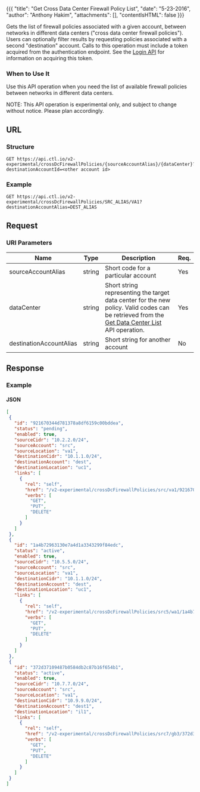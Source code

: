 {{{
  "title": "Get Cross Data Center Firewall Policy List",
  "date": "5-23-2016",
  "author": "Anthony Hakim",
  "attachments": [],
  "contentIsHTML": false
}}}

Gets the list of firewall policies associated with a given account, between networks in different data centers ("cross data center firewall policies"). Users can optionally filter results by requesting policies associated with a second "destination" account. Calls to this operation must include a token acquired from the authentication endpoint. See the [Login API](https://www.ctl.io/api-docs/v2/#authentication-login) for information on acquiring this token.

### When to Use It

Use this API operation when you need the list of available firewall policies between networks in different data centers.

  NOTE: This API operation is experimental only, and subject to change without notice. Please plan accordingly.

## URL

### Structure

    GET https://api.ctl.io/v2-experimental/crossDcFirewallPolicies/{sourceAccountAlias}/{dataCenter}?destinationAccountId=<other account id>

### Example

    GET https://api.ctl.io/v2-experimental/crossDcFirewallPolicies/SRC_ALIAS/VA1?destinationAccountAlias=DEST_ALIAS

## Request

### URI Parameters

| Name | Type | Description | Req. |
| --- | --- | --- | --- |
| sourceAccountAlias | string | Short code for a particular account | Yes |
| dataCenter | string | Short string representing the target data center for the new policy. Valid codes can be retrieved from the [Get Data Center List](https://www.ctl.io/api-docs/v2/#data-centers-get-data-center) API operation. | Yes |
| destinationAccountAlias | string | Short string for another account | No |

## Response

### Example

#### JSON
```json
[
 {
   "id": "921670344d781378a8df6159c00bddea",
   "status": "pending",
   "enabled": true,
   "sourceCidr": "10.2.2.0/24",
   "sourceAccount": "src",
   "sourceLocation": "va1",
   "destinationCidr": "10.1.1.0/24",
   "destinationAccount": "dest",
   "destinationLocation": "uc1",
   "links": [
     {
       "rel": "self",
       "href": "/v2-experimental/crossDcFirewallPolicies/src/va1/921670344d781378a8df6159c00bddea",
       "verbs": [
         "GET",
         "PUT",
         "DELETE"
       ]
     }
   ]
 },
 {
   "id": "1a4b72963130e7a4d1a3343299f84edc",
   "status": "active",
   "enabled": true,
   "sourceCidr": "10.5.5.0/24",
   "sourceAccount": "src",
   "sourceLocation": "va1",
   "destinationCidr": "10.1.1.0/24",
   "destinationAccount": "dest",
   "destinationLocation": "uc1",
   "links": [
     {
       "rel": "self",
       "href": "/v2-experimental/crossDcFirewallPolicies/src5/wa1/1a4b72963130e7a4d1a3343299f84edc",
       "verbs": [
         "GET",
         "PUT",
         "DELETE"
       ]
     }
   ]
 },
 {
   "id": "372d37109487b0584db2c87b16f654b1",
   "status": "active",
   "enabled": true,
   "sourceCidr": "10.7.7.0/24",
   "sourceAccount": "src",
   "sourceLocation": "va1",
   "destinationCidr": "10.9.9.0/24",
   "destinationAccount": "dest1",
   "destinationLocation": "il1",
   "links": [
     {
       "rel": "self",
       "href": "/v2-experimental/crossDcFirewallPolicies/src7/gb3/372d37109487b0584db2c87b16f654b1",
       "verbs": [
         "GET",
         "PUT",
         "DELETE"
       ]
     }
   ]
 }
]
```
